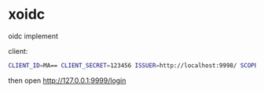 # xoidc
oidc implement

client:
```bash
CLIENT_ID=MA== CLIENT_SECRET=123456 ISSUER=http://localhost:9998/ SCOPES="openid profile" PORT=9999 go run github.com/zitadel/oidc/v3/example/client/app
```

then open http://127.0.0.1:9999/login

